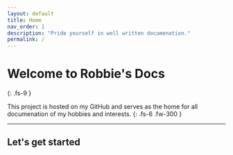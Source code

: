 ```yaml
---
layout: default
title: Home
nav_order: 1
description: "Pride yourself in well written documenation."
permalink: /
---
```



# Welcome to Robbie's Docs
{: .fs-9 }

This project is hosted on my GitHub and serves as the home for all documenation of my hobbies and interests.
{: .fs-6 .fw-300 }

---

## Let's get started